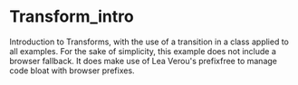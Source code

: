 Transform_intro
===============

Introduction to Transforms, with the use of a transition in a class applied to all examples. For the sake of simplicity, this example does not include a browser fallback. It does make use of Lea Verou's prefixfree to manage code bloat with browser prefixes.
